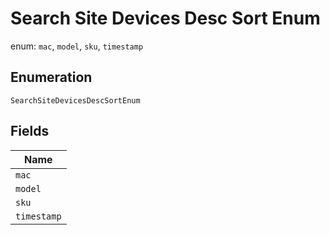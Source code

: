 
# Search Site Devices Desc Sort Enum

enum: `mac`, `model`, `sku`, `timestamp`

## Enumeration

`SearchSiteDevicesDescSortEnum`

## Fields

| Name |
|  --- |
| `mac` |
| `model` |
| `sku` |
| `timestamp` |

